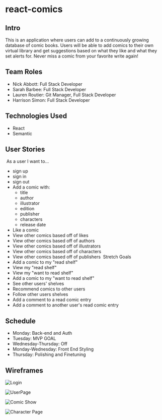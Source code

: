 # react-comics

## Intro
This is an application where users can add to a continuously growing database of comic books. Users will be able to add comics to their own virtual library and get suggestions based on what they like and what they set alerts for. Never miss a comic from your favorite write again!

## Team Roles
  - Nick Abbott: Full Stack Developer
  - Sarah Barbee: Full Stack Developer
  - Lauren Routier: Git Manager, Full Stack Developer
  - Harrison Simon: Full Stack Developer

## Technologies Used
  - React
  - Semantic

## User Stories
​
As a user I want to...
​
-   sign up
-   sign in
-   sign out
-   Add a comic with:
    -   title
    -   author
    -   illustrator
    -   edition
    -   publisher
    -   characters
    -   release date
-   Like a comic
-   View other comics based off of likes
-   View other comics based off of authors
-   View other comics based off of illustrators
-   View other comics based off of characters
-   View other comics based off of publishers
​
Stretch Goals
​
-   Add a comic to my "read shelf"
-   View my "read shelf"
-   View my "want to read shelf"
-   Add a comic to my "want to read shelf"
-   See other users' shelves
-   Recommend comics to other users
-   Follow other users shelves
-   Add a comment to a read comic entry
-   Add a comment to another user's read comic entry

## Schedule

- Monday: Back-end and Auth
- Tuesday: MVP GOAL
- Wednesday-Thursday: Off
- Monday-Wednesday: Front End Styling
- Thursday: Polishing and Finetuning

## Wireframes

![Login](https://user-images.githubusercontent.com/112446901/202876297-76cf25b8-f636-4313-acbc-312e55b55675.png)

![UserPage](https://user-images.githubusercontent.com/112446901/202876401-4f166897-2c91-4b9c-9f17-4da6f25a2799.png)

![Comic Show](https://user-images.githubusercontent.com/112446901/202876306-a95bd39f-229c-43db-9ed3-1806820bc715.png)

![Character Page](https://user-images.githubusercontent.com/112446901/202876308-7ea23ce4-bdb6-4b8c-9f41-260e16b1b145.png)



